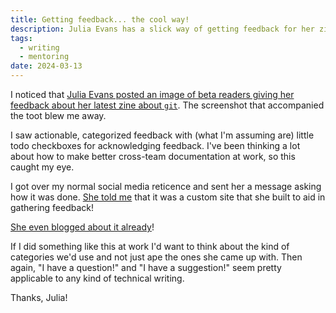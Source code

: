 ```yaml
---
title: Getting feedback... the cool way!
description: Julia Evans has a slick way of getting feedback for her zines while writing them!
tags:
  - writing
  - mentoring
date: 2024-03-13
---
```


I noticed that [Julia Evans posted an image of beta readers giving her feedback about her latest zine about `git`](https://social.jvns.ca/@b0rk/112090137054204665).
The screenshot that accompanied the toot blew me away.

I saw actionable, categorized feedback with (what I'm assuming are) little todo checkboxes for acknowledging feedback.
I've been thinking a lot about how to make better cross-team documentation at work, so this caught my eye.

I got over my normal social media reticence and sent her a message asking how it was done.
[She told me](https://social.jvns.ca/@b0rk/112090429484229827) that it was a custom site that she built to aid in gathering feedback!

[She even blogged about it already](https://jvns.ca/blog/2023/03/31/zine-feedback-site/)!

If I did something like this at work I'd want to think about the kind of categories we'd use and not just ape the ones she came up with.
Then again, "I have a question!" and "I have a suggestion!" seem pretty applicable to any kind of technical writing.

Thanks, Julia!
